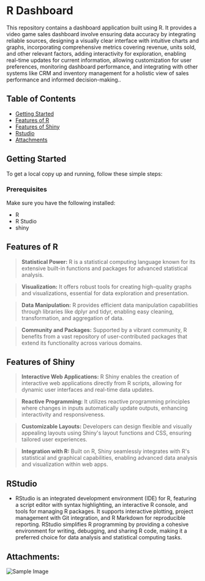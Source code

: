 # R Dashboard

This repository contains a dashboard application built using R. It provides a video game sales dashboard involve ensuring data accuracy by integrating reliable sources, designing a visually clear interface with intuitive charts and graphs, incorporating comprehensive metrics covering revenue, units sold, and other relevant factors, adding interactivity for exploration, enabling real-time updates for current information, allowing customization for user preferences, monitoring dashboard performance, and integrating with other systems like CRM and inventory management for a holistic view of sales performance and informed decision-making..

## Table of Contents

- [Getting Started](#getting-started)
- [Features of R](#features-of-r)
- [Features of Shiny](#features-of-shiny)
- [Rstudio](#rstudio)
- [Attachments](#attachments)

## Getting Started

To get a local copy up and running, follow these simple steps:

### Prerequisites

Make sure you have the following installed:

- R
- R Studio
- shiny

## Features of R

> **Statistical Power:** R is a statistical computing language known for its extensive built-in functions and packages for advanced statistical analysis.

> **Visualization:** It offers robust tools for creating high-quality graphs and visualizations, essential for data exploration and presentation.

> **Data Manipulation:** R provides efficient data manipulation capabilities through libraries like dplyr and tidyr, enabling easy cleaning, transformation, and aggregation of data.

> **Community and Packages:** Supported by a vibrant community, R benefits from a vast repository of user-contributed packages that extend its functionality across various domains.

## Features of Shiny

> **Interactive Web Applications:** R Shiny enables the creation of interactive web applications directly from R scripts, allowing for dynamic user interfaces and real-time data updates.

> **Reactive Programming:** It utilizes reactive programming principles where changes in inputs automatically update outputs, enhancing interactivity and responsiveness.

> **Customizable Layouts:** Developers can design flexible and visually appealing layouts using Shiny's layout functions and CSS, ensuring tailored user experiences.

> **Integration with R:** Built on R, Shiny seamlessly integrates with R's statistical and graphical capabilities, enabling advanced data analysis and visualization within web apps.

## RStudio

- RStudio is an integrated development environment (IDE) for R, featuring a script editor with syntax highlighting, an interactive R console, and tools for managing R packages. It supports interactive plotting, project management with Git integration, and R Markdown for reproducible reporting. RStudio simplifies R programming by providing a cohesive environment for writing, debugging, and sharing R code, making it a preferred choice for data analysis and statistical computing tasks.

## Attachments:

![Sample Image](results/Picture1.png.png)
